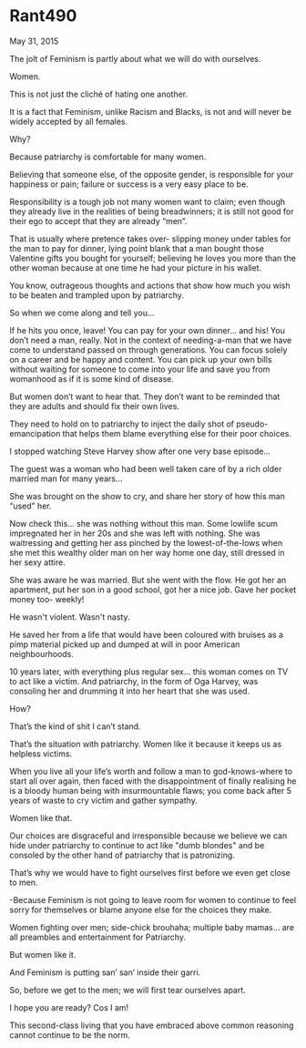 # Rant490


May 31, 2015

The jolt of Feminism is partly about what we will do with ourselves.

Women.

This is not just the cliché of hating one another.

It is a fact that Feminism, unlike Racism and Blacks, is not and will never be widely accepted by all females.

Why?

Because patriarchy is comfortable for many women.

Believing that someone else, of the opposite gender, is responsible for your happiness or pain; failure or success is a very easy place to be.

Responsibility is a tough job not many women want to claim; even though they already live in the realities of being breadwinners; it is still not good for their ego to accept that they are already “men”. 

That is usually where pretence takes over- slipping money under tables for the man to pay for dinner, lying point blank that a man bought those Valentine gifts you bought for yourself; believing he loves you more than the other woman because at one time he had your picture in his wallet.

You know, outrageous thoughts and actions that show how much you wish to be beaten and trampled upon by patriarchy.

So when we come along and tell you…

If he hits you once, leave!
You can pay for your own dinner… and his!
You don’t need a man, really. Not in the context of needing-a-man that we have come to understand passed on through generations.
You can focus solely on a career and be happy and content.
You can pick up your own bills without waiting for someone to come into your life and save you from womanhood as if it is some kind of disease.

But women don’t want to hear that. They don’t want to be reminded that they are adults and should fix their own lives.

They need to hold on to patriarchy to inject the daily shot of pseudo-emancipation that helps them blame everything else for their poor choices.

I stopped watching Steve Harvey show after one very base episode…

The guest was a woman who had been well taken care of by a rich older married man for many years…

She was brought on the show to cry, and share her story of how this man “used” her.

Now check this… she was nothing without this man. Some lowlife scum impregnated her in her 20s and she was left with nothing. She was waitressing and getting her ass pinched by the lowest-of-the-lows when she met this wealthy older man on her way home one day, still dressed in her sexy attire.

She was aware he was married. But she went with the flow. He got her an apartment, put her son in a good school, got her a nice job. Gave her pocket money too- weekly! 

He wasn't violent. Wasn't nasty. 

He saved her from a life that would have been coloured with bruises as a pimp material picked up and dumped at will in poor American neighbourhoods.

10 years later, with everything plus regular sex… this woman comes on TV to act like a victim. And patriarchy, in the form of Oga Harvey, was consoling her and drumming it into her heart that she was used.

How?

That’s the kind of shit I can’t stand.

That’s the situation with patriarchy. Women like it because it keeps us as helpless victims.

When you live all your life’s worth and follow a man to god-knows-where to start all over again, then faced with the disappointment of finally realising he is a bloody human being with insurmountable flaws; you come back after 5 years of waste to cry victim and gather sympathy.

Women like that.

Our choices are disgraceful and irresponsible because we believe we can hide under patriarchy to continue to act like "dumb blondes" and be consoled by the other hand of patriarchy that is patronizing.

That’s why we would have to fight ourselves first before we even get close to men.

-Because Feminism is not going to leave room for women to continue to feel sorry for themselves or blame anyone else for the choices they make.

Women fighting over men; side-chick brouhaha; multiple baby mamas… are all preambles and entertainment for Patriarchy.

But women like it. 

And Feminism is putting san’ san’ inside their garri.

So, before we get to the men; we will first tear ourselves apart. 

I hope you are ready? Cos I am!

This second-class living that you have embraced above common reasoning cannot continue to be the norm.
